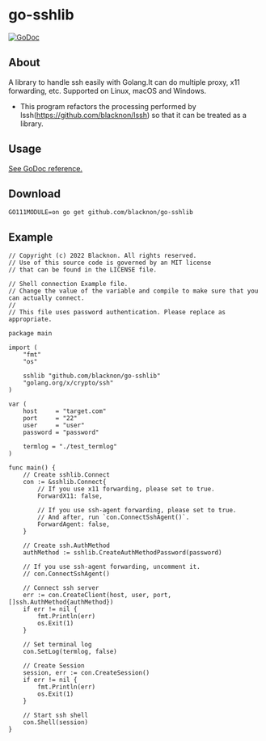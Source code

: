 go-sshlib
====

[![GoDoc](https://godoc.org/github.com/blacknon/go-sshlib?status.svg)](https://godoc.org/github.com/blacknon/go-sshlib)

## About

A library to handle ssh easily with Golang.It can do multiple proxy, x11 forwarding, etc.
Supported on Linux, macOS and Windows.

* This program refactors the processing performed by lssh(https://github.com/blacknon/lssh) so that it can be treated as a library.

## Usage

[See GoDoc reference.](https://godoc.org/github.com/blacknon/go-sshlib)

## Download

    GO111MODULE=on go get github.com/blacknon/go-sshlib

## Example

    // Copyright (c) 2022 Blacknon. All rights reserved.
    // Use of this source code is governed by an MIT license
    // that can be found in the LICENSE file.

    // Shell connection Example file.
    // Change the value of the variable and compile to make sure that you can actually connect.
    //
    // This file uses password authentication. Please replace as appropriate.

    package main

    import (
        "fmt"
        "os"

        sshlib "github.com/blacknon/go-sshlib"
        "golang.org/x/crypto/ssh"
    )

    var (
        host     = "target.com"
        port     = "22"
        user     = "user"
        password = "password"

        termlog = "./test_termlog"
    )

    func main() {
        // Create sshlib.Connect
        con := &sshlib.Connect{
            // If you use x11 forwarding, please set to true.
            ForwardX11: false,

            // If you use ssh-agent forwarding, please set to true.
            // And after, run `con.ConnectSshAgent()`.
            ForwardAgent: false,
        }

        // Create ssh.AuthMethod
        authMethod := sshlib.CreateAuthMethodPassword(password)

        // If you use ssh-agent forwarding, uncomment it.
        // con.ConnectSshAgent()

        // Connect ssh server
        err := con.CreateClient(host, user, port, []ssh.AuthMethod{authMethod})
        if err != nil {
            fmt.Println(err)
            os.Exit(1)
        }

        // Set terminal log
        con.SetLog(termlog, false)

        // Create Session
        session, err := con.CreateSession()
        if err != nil {
            fmt.Println(err)
            os.Exit(1)
        }

        // Start ssh shell
        con.Shell(session)
    }
